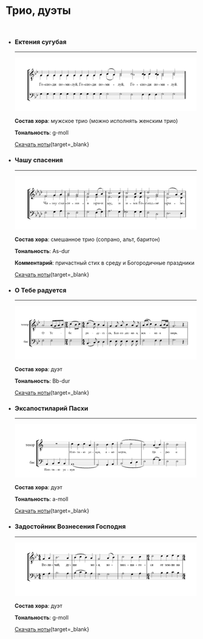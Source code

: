 # Трио, дуэты

<div class="grid cards" style="display: grid; grid-template-columns: 1fr; gap: 20px;" markdown>

-   ### Ектения сугубая

    ---

    ![](images/trio/sugekttrio.png)
    
    **Состав хора**: мужское трио (можно исполнять женским трио)
    
    **Тональность**: g-moll

    [Скачать ноты](scores/trio/ектения_сугубая_трио_гафаров.pdf){target=_blank}

-   ### Чашу спасения

    ---

    ![](images/trio/prich.png)
    
    **Состав хора**: смешанное трио (сопрано, альт, баритон)
    
    **Тональность**: As-dur

    **Комментарий**: причастный стих в среду и Богородичные праздники

    [Скачать ноты](scores/trio/чашу_спасения_гафаров.pdf){target=_blank}

-   ### О Тебе радуется

    ---

    ![](images/trio/otebe.png)
    
    **Состав хора**: дуэт
    
    **Тональность**: Bb-dur

    [Скачать ноты](scores/trio/о_тебе_радуется_гафаров.pdf){target=_blank}

-   ### Эксапостиларий Пасхи

    ---

    ![](images/trio/eks.png)
    
    **Состав хора**: дуэт
    
    **Тональность**: a-moll

    [Скачать ноты](scores/trio/эксапостиларий_пасхи_гафаров.pdf){target=_blank}

-   ### Задостойник Вознесения Господня

    ---

    ![](images/trio/zadosvozn.png)
    
    **Состав хора**: дуэт
    
    **Тональность**: g-moll

    [Скачать ноты](scores/trio/задостойник_вознесения_гафаров.pdf){target=_blank}

</div>